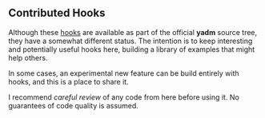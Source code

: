 ## Contributed Hooks

Although these [hooks][hooks-help] are available as part of the official
**yadm** source tree, they have a somewhat different status. The intention is to
keep interesting and potentially useful hooks here, building a library of
examples that might help others.

In some cases, an experimental new feature can be build entirely with hooks, and
this is a place to share it.

I recommend *careful review* of any code from here before using it. No
guarantees of code quality is assumed.

[hooks-help]: https://github.com/yadm-dev/yadm/blob/master/yadm.md#hooks
